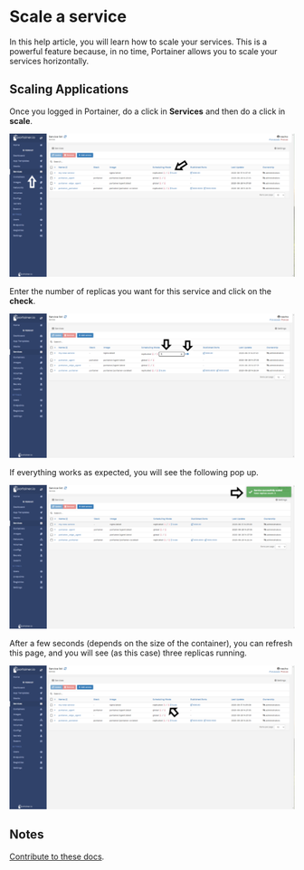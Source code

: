 # Scale a service

In this help article, you will learn how to scale your services. This is a powerful feature because, in no time, Portainer allows you to scale your services horizontally.

## Scaling Applications

Once you logged in Portainer, do a click in <b>Services</b> and then do a click in <b>scale</b>.

![scale](assets/scale_1.png)

Enter the number of replicas you want for this service and click on the <b>check</b>.

![scale](assets/scale_2.png)

If everything works as expected, you will see the following pop up.

![scale](assets/scale_3.png)

After a few seconds (depends on the size of the container), you can refresh this page, and you will see (as this case) three replicas running.

![scale](assets/scale_4.png)

## Notes

[Contribute to these docs](https://github.com/portainer/portainer-docs/blob/master/contributing.md).